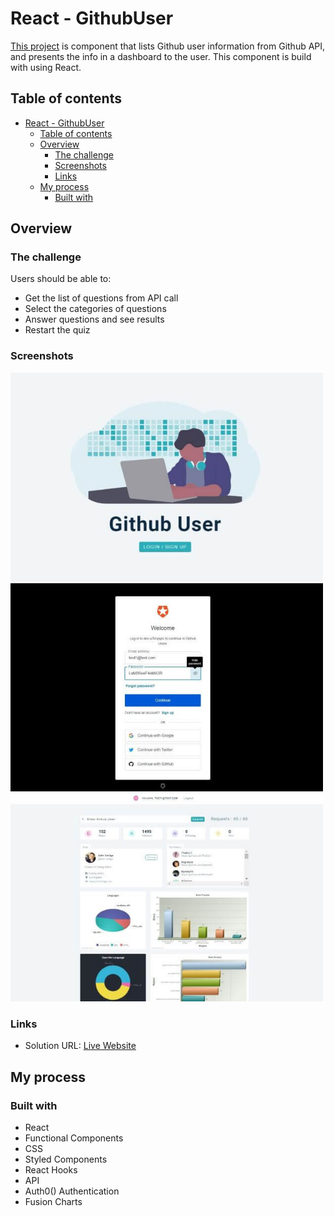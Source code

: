 # React - GithubUser

[This project](https://gurhan-react-githubusers-search.netlify.app) is component that lists Github user information from Github API, and presents the info in a dashboard to the user. This component is build with using React.

## Table of contents

- [React - GithubUser](#react---githubuser)
  - [Table of contents](#table-of-contents)
  - [Overview](#overview)
    - [The challenge](#the-challenge)
    - [Screenshots](#screenshots)
    - [Links](#links)
  - [My process](#my-process)
    - [Built with](#built-with)

## Overview

### The challenge

Users should be able to:

-   Get the list of questions from API call
-   Select the categories of questions
-   Answer questions and see results
-   Restart the quiz

### Screenshots

<img  src="./public/react-githubusers0.jpg" alt="html"  width=500><br/>
<img  src="./public/react-githubusers2.jpg" alt="html"  width=500><br/>
<img  src="./public/react-githubusers1.jpg" alt="html"  width=500><br/>

### Links

-   Solution URL: [Live Website](https://gurhan-react-githubusers-search.netlify.app)

## My process

### Built with

-   React
-   Functional Components
-   CSS
-   Styled Components
-   React Hooks
-   API
-   Auth0() Authentication
-   Fusion Charts

